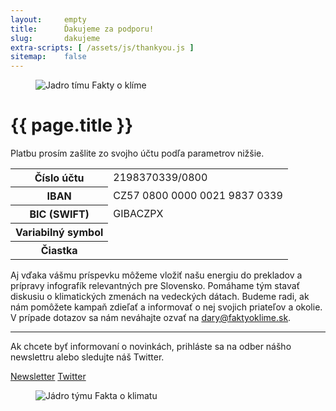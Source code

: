 ```yaml
---
layout:     empty
title:      Ďakujeme za podporu!
slug:       dakujeme
extra-scripts: [ /assets/js/thankyou.js ]
sitemap:    false
---
```

<div class="section">
    <div class="container clearfix">
        <figure class="d-none d-md-block float-right w-50 ml-4">
            <img src="/assets-local/team/fakta-tym.jpg" class="rounded w-100" alt="Jadro tímu Fakty o klíme"/>
        </figure>
        <h1>{{ page.title }}</h1>
        <div class="payment-box">
            <p class="lead">Platbu prosím zašlite zo svojho účtu podľa parametrov nižšie.</p>
            <table id="payment-table" class="lead">
            <tr>
                <th>Číslo účtu</th>
                <td>2198370339/0800</td>
            </tr>
            <tr>
                <th>IBAN</th>
                <td>CZ57 0800 0000 0021 9837 0339</td>
            </tr>
            <tr>
                <th>BIC (SWIFT)</th>
                <td>GIBACZPX</td>
            </tr>
            <tr>
                <th>Variabilný symbol</th>
                <td id="vs"></td>
            </tr>
            <tr>
                <th>Čiastka</th>
                <td><span id="amount"></span></td>
            </tr>
            </table>
        </div>
        <p class="lead mb-4">Aj vďaka vášmu príspevku môžeme vložiť našu energiu do prekladov a prípravy infografík relevantných pre Slovensko. Pomáhame tým stavať diskusiu o klimatických zmenách na vedeckých dátach. Budeme radi, ak nám pomôžete kampaň zdieľať a informovať o nej svojich priateľov a okolie. V prípade dotazov sa nám neváhajte ozvať na <a href="mailto:dary@faktyoklime.sk" title="Kontaktná adresa pre darcov">dary@faktyoklime.sk</a>.</p>
        <hr/>
        <p class="pb-2">Ak chcete byť informovaní o novinkách, prihláste sa na odber nášho newslettru alebo sledujte náš Twitter.</p>
        <a href="#newsletter-modal" class="btn btn-primary" id="newsletter-embed" data-toggle="modal" data-target="#newsletter-modal"><i class="fas fa-fw fa-envelope-open-text"></i> Newsletter</a>
        <a href="https://twitter.com/{{ site.twitter }}" target="_blank" class="btn btn-secondary"><i class="fab fa-fw fa-twitter"></i> Twitter</a>
        <figure class="d-md-none w-100 mt-2">
            <img src="/assets-local/team/fakta-tym.jpg" class="rounded w-100" alt="Jádro týmu Fakta o klimatu"/>
        </figure>
    </div>
</div>
